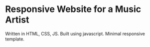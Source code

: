 # Responsive Website for a Music Artist #

Written in HTML, CSS, JS. Built using javascript.
Minimal responsive template.

